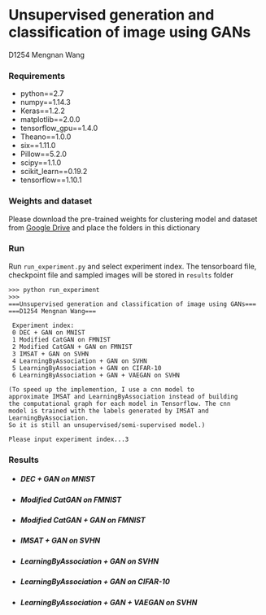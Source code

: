 # Unsupervised generation and classification of image using GANs
D1254 Mengnan Wang
### Requirements
- python==2.7
- numpy==1.14.3
- Keras==1.2.2
- matplotlib==2.0.0
- tensorflow_gpu==1.4.0
- Theano==1.0.0
- six==1.11.0
- Pillow==5.2.0
- scipy==1.1.0
- scikit_learn==0.19.2
- tensorflow==1.10.1
### Weights and dataset
Please download the pre-trained weights for clustering model and dataset from
[Google Drive](https://drive.google.com/drive/folders/18YN_xTWmGUOT0XZDltu6mjVz66Xt_GFw?usp=sharing) and place the folders in this dictionary

### Run
Run `run_experiment.py` and select experiment index. The tensorboard file, checkpoint file and sampled images will be stored in `results` folder
```
>>> python run_experiment
>>>
===Unsupervised generation and classification of image using GANs===
===D1254 Mengnan Wang===

 Experiment index:
 0 DEC + GAN on MNIST
 1 Modified CatGAN on FMNIST
 2 Modified CatGAN + GAN on FMNIST
 3 IMSAT + GAN on SVHN
 4 LearningByAssociation + GAN on SVHN
 5 LearningByAssociation + GAN on CIFAR-10
 6 LearningByAssociation + GAN + VAEGAN on SVHN

(To speed up the implemention, I use a cnn model to
approximate IMSAT and LearningByAssociation instead of building
the computational graph for each model in Tensorflow. The cnn
model is trained with the labels generated by IMSAT and LearningByAssociation.
So it is still an unsupervised/semi-supervised model.)

Please input experiment index...3

```
### Results
- ##### DEC + GAN on MNIST
 - ##### Modified CatGAN on FMNIST
- ##### Modified CatGAN + GAN on FMNIST
- ##### IMSAT + GAN on SVHN
 - ##### LearningByAssociation + GAN on SVHN
 - ##### LearningByAssociation + GAN on CIFAR-10
- ##### LearningByAssociation + GAN + VAEGAN on SVHN
